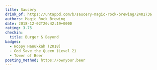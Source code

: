 ```yaml
---
title: Saucery
drink_of: https://untappd.com/b/saucery-magic-rock-brewing/2401736
authors: Magic Rock Brewing
date: 2018-12-02T20:42:19+0000
rating: 3.75
checkin:
  title: Burger & Beyond
badges:
  - Hoppy Hanukkah (2018)
  - God Save the Queen (Level 2)
  - Tower of Beer
posting_method: https://ownyour.beer
---
```

